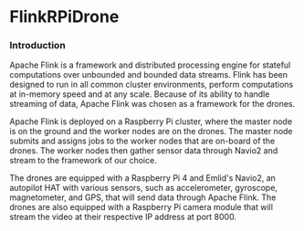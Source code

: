 # FlinkRPiDrone

### Introduction

Apache Flink is a framework and distributed processing engine for stateful computations over unbounded and bounded data streams. Flink has been designed to run in all common cluster environments, perform computations at in-memory speed and at any scale. Because of its ability to handle streaming of data, Apache Flink was chosen as a framework for the drones.

Apache Flink is deployed on a Raspberry Pi cluster, where the master node is on the ground and the worker nodes are on the drones. The master node submits and assigns jobs to the worker nodes that are on-board of the drones. The worker nodes then gather sensor data through Navio2 and stream to the framework of our choice.

The drones are equipped with a Raspberry Pi 4 and Emlid's Navio2, an autopilot HAT with various sensors, such as accelerometer, gyroscope, magnetometer, and GPS, that will send data through Apache Flink. The drones are also equipped with a Raspberry Pi camera module that will stream the video at their respective IP address at port 8000.
